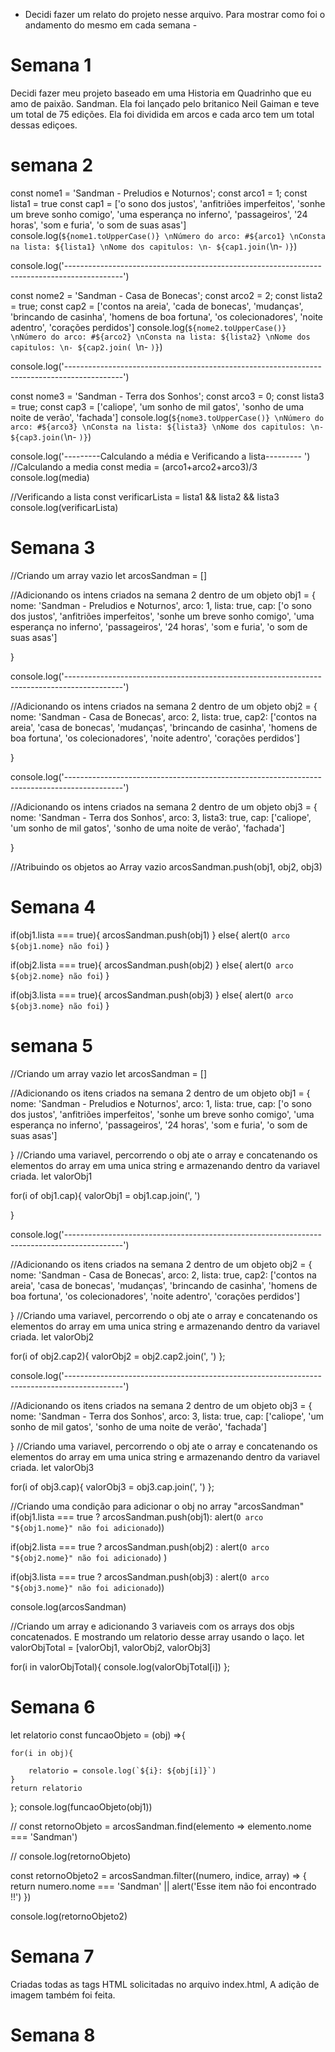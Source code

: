 - Decidi fazer um relato do projeto nesse arquivo. Para mostrar como foi o andamento do mesmo em cada semana - 

# Semana 1

Decidi fazer meu projeto baseado em uma Historia em Quadrinho que eu amo de paixão. Sandman. Ela foi lançado pelo britanico Neil Gaiman e teve um total de 75 edições. Ela foi dividida em arcos e cada arco tem um total dessas ediçoes.

# semana 2
const nome1 = 'Sandman - Preludios e Noturnos';
const arco1 = 1;
const lista1 = true
const cap1 = ['o sono dos justos', 'anfitriões imperfeitos', 'sonhe um breve sonho comigo', 'uma esperança no inferno', 'passageiros', '24 horas', 'som e furia', 'o som de suas asas']
console.log(`${nome1.toUpperCase()} \nNúmero do arco: #${arco1} \nConsta na lista: ${lista1} \nNome dos capitulos: \n- ${cap1.join(`\n- `)}`)

console.log('--------------------------------------------------------------------------------------------')

const nome2 = 'Sandman - Casa de Bonecas';
const arco2 = 2;
const lista2 = true;
const cap2 = ['contos na areia', 'cada de bonecas', 'mudanças', 'brincando de casinha', 'homens de boa fortuna', 'os colecionadores', 'noite adentro', 'corações perdidos']
console.log(`${nome2.toUpperCase()} \nNúmero do arco: #${arco2} \nConsta na lista: ${lista2} \nNome dos capitulos: \n- ${cap2.join( `\n- `)}`)

console.log('--------------------------------------------------------------------------------------------')

const nome3 = 'Sandman - Terra dos Sonhos';
const arco3 = 0;
const lista3 = true;
const cap3 = ['caliope', 'um sonho de mil gatos', 'sonho de uma noite de verão', 'fachada']
console.log(`${nome3.toUpperCase()} \nNúmero do arco: #${arco3} \nConsta na lista: ${lista3} \nNome dos capitulos: \n- ${cap3.join(`\n- `)}`)


console.log('---------Calculando a média e Verificando a lista--------- ')
//Calculando a media
const media = (arco1+arco2+arco3)/3
console.log(media)

//Verificando a lista
const verificarLista = lista1 && lista2 && lista3
console.log(verificarLista)

# Semana 3

//Criando um array vazio
let arcosSandman = []

//Adicionando os intens criados na semana 2 dentro de um objeto
obj1 = {
    nome: 'Sandman - Preludios e Noturnos',
    arco: 1,
    lista: true,
    cap: ['o sono dos justos', 'anfitriões imperfeitos', 'sonhe um breve sonho comigo', 'uma esperança no inferno', 'passageiros', '24 horas', 'som e furia', 'o som de suas asas']

}

console.log('--------------------------------------------------------------------------------------------')

//Adicionando os intens criados na semana 2 dentro de um objeto
obj2 = {
    nome: 'Sandman - Casa de Bonecas',
    arco: 2,
    lista: true,
    cap2: ['contos na areia', 'casa de bonecas', 'mudanças', 'brincando de casinha', 'homens de boa fortuna', 'os colecionadores', 'noite adentro', 'corações perdidos']

}

console.log('--------------------------------------------------------------------------------------------')

//Adicionando os intens criados na semana 2 dentro de um objeto
obj3 = {
    nome: 'Sandman - Terra dos Sonhos',
    arco: 3,
    lista3: true,
    cap: ['caliope', 'um sonho de mil gatos', 'sonho de uma noite de verão', 'fachada']

}

//Atribuindo os objetos ao Array vazio
arcosSandman.push(obj1, obj2, obj3)


# Semana 4

if(obj1.lista === true){
    arcosSandman.push(obj1)
} else{
    alert(`O arco ${obj1.nome} não foi`)
}

if(obj2.lista === true){
    arcosSandman.push(obj2)
} else{
    alert(`O arco ${obj2.nome} não foi`)
}

if(obj3.lista === true){
    arcosSandman.push(obj3)
} else{
    alert(`O arco ${obj3.nome} não foi`)
}

# semana 5

//Criando um array vazio
let arcosSandman = []

//Adicionando os itens criados na semana 2 dentro de um objeto
obj1 = {
    nome: 'Sandman - Preludios e Noturnos',
    arco: 1,
    lista: true,
    cap: ['o sono dos justos', 'anfitriões imperfeitos', 'sonhe um breve sonho comigo', 'uma esperança no inferno', 'passageiros', '24 horas', 'som e furia', 'o som de suas asas']

}
//Criando uma variavel, percorrendo o obj ate o array e concatenando os elementos do array em uma unica string e armazenando dentro da variavel criada.
let valorObj1

for(i of obj1.cap){
    valorObj1 = obj1.cap.join(', ')  

}  


console.log('--------------------------------------------------------------------------------------------')

//Adicionando os itens criados na semana 2 dentro de um objeto
obj2 = {
    nome: 'Sandman - Casa de Bonecas',
    arco: 2,
    lista: true,
    cap2: ['contos na areia', 'casa de bonecas', 'mudanças', 'brincando de casinha', 'homens de boa fortuna', 'os colecionadores', 'noite adentro', 'corações perdidos']

}
//Criando uma variavel, percorrendo o obj ate o array e concatenando os elementos do array em uma unica string e armazenando dentro da variavel criada.
let valorObj2 

for(i of obj2.cap2){
    valorObj2 = obj2.cap2.join(', ')
};

console.log('--------------------------------------------------------------------------------------------')

//Adicionando os itens criados na semana 2 dentro de um objeto
obj3 = {
    nome: 'Sandman - Terra dos Sonhos',
    arco: 3,
    lista: true,
    cap: ['caliope', 'um sonho de mil gatos', 'sonho de uma noite de verão', 'fachada']

}
//Criando uma variavel, percorrendo o obj ate o array e concatenando os elementos do array em uma unica string e armazenando dentro da variavel criada.
let valorObj3

for(i of obj3.cap){
    valorObj3 = obj3.cap.join(', ') 
};

//Criando uma condição para adicionar o obj no array "arcosSandman"
if(obj1.lista === true ? arcosSandman.push(obj1): alert(`O arco "${obj1.nome}" não foi adicionado`))
 
if(obj2.lista === true ?  arcosSandman.push(obj2) : alert(`O arco "${obj2.nome}" não foi adicionado`) )
  
if(obj3.lista === true ? arcosSandman.push(obj3) : alert(`O arco "${obj3.nome}" não foi adicionado`))
 
console.log(arcosSandman)

//Criando um array e adicionando 3 variaveis com os arrays dos objs concatenados. E mostrando um relatorio desse array usando o laço. 
let valorObjTotal = [valorObj1, valorObj2, valorObj3]

for(i in valorObjTotal){
    console.log(valorObjTotal[i])
};


# Semana 6

let relatorio
const funcaoObjeto = (obj) =>{
    
    for(i in obj){
        
        relatorio = console.log(`${i}: ${obj[i]}`)     
    }
    return relatorio
     
};
 console.log(funcaoObjeto(obj1))

//  const retornoObjeto = arcosSandman.find(elemento => elemento.nome === 'Sandman')

//  console.log(retornoObjeto)

const retornoObjeto2 = arcosSandman.filter((numero, indice, array) => {
        return numero.nome === 'Sandman' || alert('Esse item não foi encontrado !!') 
})

console.log(retornoObjeto2)

# Semana 7

Criadas todas as tags HTML solicitadas no arquivo index.html, A adição de imagem também foi feita.

# Semana 8